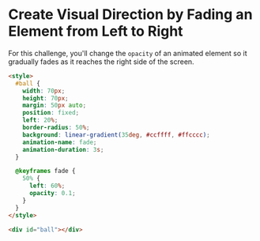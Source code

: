 # Create Visual Direction by Fading an Element from Left to Right

For this challenge, you'll change the `opacity` of an animated element so it gradually fades as it reaches the right side of the screen.

```html
<style>
  #ball {
    width: 70px;
    height: 70px;
    margin: 50px auto;
    position: fixed;
    left: 20%;
    border-radius: 50%;
    background: linear-gradient(35deg, #ccffff, #ffcccc);
    animation-name: fade;
    animation-duration: 3s;
  }

  @keyframes fade {
    50% {
      left: 60%;
      opacity: 0.1;
    }
  }
</style>

<div id="ball"></div>
```
